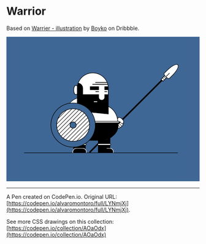 # Warrior

Based on [Warrier - illustration](https://dribbble.com/shots/6974229-Warrier-illustration) by [Boyko](https://dribbble.com/boykopictures) on Dribbble.

![Cartoon of a bearded warrior holding a shield and a spear](https://github.com/alvaromontoro/CSS-Illustrations/blob/master/illustrations/people/warrior/warrior.png?raw=true)

---

A Pen created on CodePen.io. Original URL: [https://codepen.io/alvaromontoro/full/LYNmjXj](https://codepen.io/alvaromontoro/full/LYNmjXj).

See more CSS drawings on this collection: [https://codepen.io/collection/AOaOdx](https://codepen.io/collection/AOaOdx)
